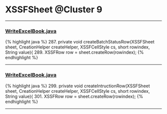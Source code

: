 # XSSFSheet @Cluster 9

***

### [WriteExcelBook.java](https://searchcode.com/codesearch/view/93053244/)
{% highlight java %}
287. private void createBatchStatusRow(XSSFSheet sheet, CreationHelper createHelper, XSSFCellStyle cs, short rowindex, String value){
289.   XSSFRow row = sheet.createRow(rowindex);
{% endhighlight %}

***

### [WriteExcelBook.java](https://searchcode.com/codesearch/view/93053244/)
{% highlight java %}
299. private void createIntructionRow(XSSFSheet sheet, CreationHelper createHelper, XSSFCellStyle cs, short rowindex, String value){
301.   XSSFRow row = sheet.createRow(rowindex);
{% endhighlight %}

***

